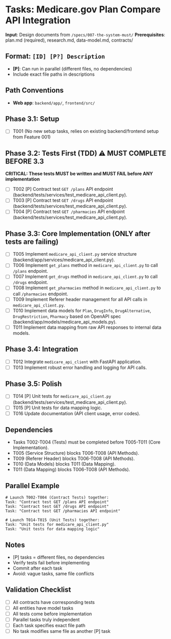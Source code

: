 # Tasks: Medicare.gov Plan Compare API Integration

**Input**: Design documents from `/specs/007-the-system-must/`
**Prerequisites**: plan.md (required), research.md, data-model.md, contracts/

## Format: `[ID] [P?] Description`
- **[P]**: Can run in parallel (different files, no dependencies)
- Include exact file paths in descriptions

## Path Conventions
- **Web app**: `backend/app/`, `frontend/src/`

## Phase 3.1: Setup
- [ ] T001 (No new setup tasks, relies on existing backend/frontend setup from Feature 001)

## Phase 3.2: Tests First (TDD) ⚠️ MUST COMPLETE BEFORE 3.3
**CRITICAL: These tests MUST be written and MUST FAIL before ANY implementation**
- [ ] T002 [P] Contract test `GET /plans` API endpoint (backend/tests/services/test_medicare_api_client.py).
- [ ] T003 [P] Contract test `GET /drugs` API endpoint (backend/tests/services/test_medicare_api_client.py).
- [ ] T004 [P] Contract test `GET /pharmacies` API endpoint (backend/tests/services/test_medicare_api_client.py).

## Phase 3.3: Core Implementation (ONLY after tests are failing)
- [ ] T005 Implement `medicare_api_client.py` service structure (backend/app/services/medicare_api_client.py).
- [ ] T006 Implement `get_plans` method in `medicare_api_client.py` to call `/plans` endpoint.
- [ ] T007 Implement `get_drugs` method in `medicare_api_client.py` to call `/drugs` endpoint.
- [ ] T008 Implement `get_pharmacies` method in `medicare_api_client.py` to call `/pharmacies` endpoint.
- [ ] T009 Implement Referer header management for all API calls in `medicare_api_client.py`.
- [ ] T010 Implement data models for `Plan`, `DrugInfo`, `DrugAlternative`, `DrugRestriction`, `Pharmacy` based on OpenAPI spec (backend/app/models/medicare_api_models.py).
- [ ] T011 Implement data mapping from raw API responses to internal data models.

## Phase 3.4: Integration
- [ ] T012 Integrate `medicare_api_client` with FastAPI application.
- [ ] T013 Implement robust error handling and logging for API calls.

## Phase 3.5: Polish
- [ ] T014 [P] Unit tests for `medicare_api_client.py` (backend/tests/services/test_medicare_api_client.py).
- [ ] T015 [P] Unit tests for data mapping logic.
- [ ] T016 Update documentation (API client usage, error codes).

## Dependencies
- Tasks T002-T004 (Tests) must be completed before T005-T011 (Core Implementation).
- T005 (Service Structure) blocks T006-T008 (API Methods).
- T009 (Referer Header) blocks T006-T008 (API Methods).
- T010 (Data Models) blocks T011 (Data Mapping).
- T011 (Data Mapping) blocks T006-T008 (API Methods).

## Parallel Example
```
# Launch T002-T004 (Contract Tests) together:
Task: "Contract test GET /plans API endpoint"
Task: "Contract test GET /drugs API endpoint"
Task: "Contract test GET /pharmacies API endpoint"

# Launch T014-T015 (Unit Tests) together:
Task: "Unit tests for medicare_api_client.py"
Task: "Unit tests for data mapping logic"
```

## Notes
- [P] tasks = different files, no dependencies
- Verify tests fail before implementing
- Commit after each task
- Avoid: vague tasks, same file conflicts

## Validation Checklist
- [ ] All contracts have corresponding tests
- [ ] All entities have model tasks
- [ ] All tests come before implementation
- [ ] Parallel tasks truly independent
- [ ] Each task specifies exact file path
- [ ] No task modifies same file as another [P] task

